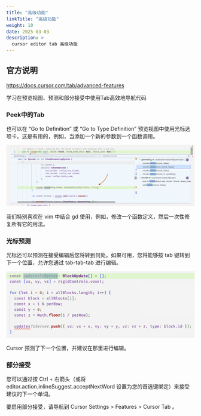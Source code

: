 ```yaml
---
title: "高级功能"
linkTitle: "高级功能"
weight: 10
date: 2025-03-03
description: >
  cursor editor tab 高级功能
---
```


## 官方说明

https://docs.cursor.com/tab/advanced-features

学习在预览视图、预测和部分接受中使用Tab高效地导航代码

### Peek中的Tab

也可以在 “Go to Definition” 或 “Go to Type Definition” 预览视图中使用光标选项卡。这是有用的，例如，当添加一个新的参数到一个函数调用。

![](images/cpp-in-peek.png)

我们特别喜欢在 vim 中结合 gd 使用，例如，修改一个函数定义，然后一次性修复所有它的用法。

### 光标预测

光标还可以预测在接受编辑后您将转到何处。如果可用，您将能够按 tab 键转到下一个位置，允许您通过 tab-tab-tab 进行编辑。

![](images/cp.png)

Cursor 预测了下一个位置，并建议在那里进行编辑。

### 部分接受

您可以通过按 Ctrl + 右箭头（或将 editor.action.inlineSuggest.acceptNextWord 设置为您的首选键绑定）来接受建议的下一个单词。

要启用部分接受，请导航到 Cursor Settings > Features > Cursor Tab 。
